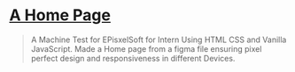 # [A Home Page](https://y-ashbhatt.github.io/Travel-Site-Background-Slider/)
> A Machine Test for EPisxelSoft for Intern Using HTML CSS and Vanilla JavaScript. Made a Home page from a figma file ensuring pixel perfect design and responsiveness in different Devices.

